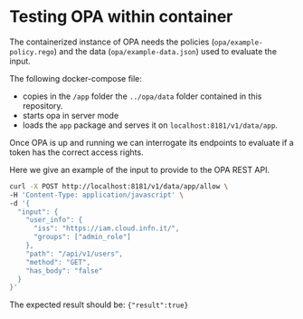 # Testing OPA within container

The containerized instance of OPA needs the policies (`opa/example-policy.rego`) and the data (`opa/example-data.json`) used to evaluate the input.

The following docker-compose file:
- copies in the `/app` folder the `../opa/data` folder contained in this repository.
- starts opa in server mode
- loads the `app` package and serves it on `localhost:8181/v1/data/app`.

Once OPA is up and running we can interrogate its endpoints to evaluate if a token has the correct access rights.

Here we give an example of the input to provide to the OPA REST API.

```bash
curl -X POST http://localhost:8181/v1/data/app/allow \
-H 'Content-Type: application/javascript' \
-d '{
  "input": {
    "user_info": {
      "iss": "https://iam.cloud.infn.it/",
      "groups": ["admin_role"]
    },   
    "path": "/api/v1/users",
    "method": "GET",
    "has_body": "false"
  }
}'
```

The expected result should be: `{"result":true}`
